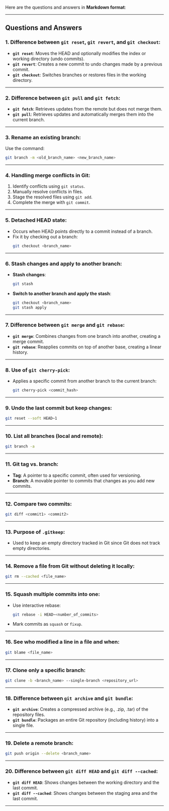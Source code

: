 Here are the questions and answers in **Markdown format**:

---

## Questions and Answers

### 1. **Difference between `git reset`, `git revert`, and `git checkout`:**
- **`git reset`**: Moves the HEAD and optionally modifies the index or working directory (undo commits).  
- **`git revert`**: Creates a new commit to undo changes made by a previous commit.  
- **`git checkout`**: Switches branches or restores files in the working directory.

---

### 2. **Difference between `git pull` and `git fetch`:**
- **`git fetch`**: Retrieves updates from the remote but does not merge them.  
- **`git pull`**: Retrieves updates and automatically merges them into the current branch.

---

### 3. **Rename an existing branch:**
Use the command:  
```bash
git branch -m <old_branch_name> <new_branch_name>
```

---

### 4. **Handling merge conflicts in Git:**
1. Identify conflicts using `git status`.  
2. Manually resolve conflicts in files.  
3. Stage the resolved files using `git add`.  
4. Complete the merge with `git commit`.

---

### 5. **Detached HEAD state:**
- Occurs when HEAD points directly to a commit instead of a branch.  
- Fix it by checking out a branch:  
  ```bash
  git checkout <branch_name>
  ```

---

### 6. **Stash changes and apply to another branch:**
- **Stash changes**:  
  ```bash
  git stash
  ```  
- **Switch to another branch and apply the stash**:  
  ```bash
  git checkout <branch_name>
  git stash apply
  ```

---

### 7. **Difference between `git merge` and `git rebase`:**
- **`git merge`**: Combines changes from one branch into another, creating a merge commit.  
- **`git rebase`**: Reapplies commits on top of another base, creating a linear history.

---

### 8. **Use of `git cherry-pick`:**
- Applies a specific commit from another branch to the current branch:  
  ```bash
  git cherry-pick <commit_hash>
  ```

---

### 9. **Undo the last commit but keep changes:**
```bash
git reset --soft HEAD~1
```

---

### 10. **List all branches (local and remote):**
```bash
git branch -a
```

---

### 11. **Git tag vs. branch:**
- **Tag**: A pointer to a specific commit, often used for versioning.  
- **Branch**: A movable pointer to commits that changes as you add new commits.

---

### 12. **Compare two commits:**
```bash
git diff <commit1> <commit2>
```

---

### 13. **Purpose of `.gitkeep`:**
- Used to keep an empty directory tracked in Git since Git does not track empty directories.

---

### 14. **Remove a file from Git without deleting it locally:**
```bash
git rm --cached <file_name>
```

---

### 15. **Squash multiple commits into one:**
- Use interactive rebase:  
  ```bash
  git rebase -i HEAD~<number_of_commits>
  ```  
- Mark commits as `squash` or `fixup`.

---

### 16. **See who modified a line in a file and when:**
```bash
git blame <file_name>
```

---

### 17. **Clone only a specific branch:**
```bash
git clone -b <branch_name> --single-branch <repository_url>
```

---

### 18. **Difference between `git archive` and `git bundle`:**
- **`git archive`**: Creates a compressed archive (e.g., .zip, .tar) of the repository files.  
- **`git bundle`**: Packages an entire Git repository (including history) into a single file.

---

### 19. **Delete a remote branch:**
```bash
git push origin --delete <branch_name>
```

---

### 20. **Difference between `git diff HEAD` and `git diff --cached`:**
- **`git diff HEAD`**: Shows changes between the working directory and the last commit.  
- **`git diff --cached`**: Shows changes between the staging area and the last commit.

---
